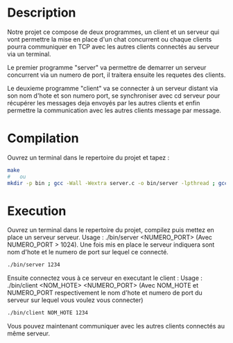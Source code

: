 # Description

Notre projet ce compose de deux programmes, un client et un serveur qui vont
permettre la mise en place d'un chat concurrent ou chaque clients pourra 
communiquer en TCP avec les autres clients connectés au serveur via un terminal.

Le premier programme "server" va permettre de demarrer un serveur concurrent via
un numero de port, il traitera ensuite les requetes des clients.

Le deuxieme programme "client" va se connecter à un serveur distant via son nom 
d'hote et son numero port, se synchroniser avec cd serveur pour récupérer les
messages deja envoyés par les autres clients et enfin permettre la communication avec
les autres clients message par message.

# Compilation

Ouvrez un terminal dans le repertoire du projet et tapez :

```bash
make
#   ou
mkdir -p bin ; gcc -Wall -Wextra server.c -o bin/server -lpthread ; gcc -Wall -Wextra client.c -o bin/client -lpthread 
```

# Execution

Ouvrez un terminal dans le repertoire du projet, compilez puis mettez en place un serveur
serveur. Usage : ./bin/server <NUMERO_PORT> (Avec NUMERO_PORT > 1024).
Une fois mis en place le serveur indiquera sont nom d'hote et le numero de port sur lequel ce connecté.

```bash
./bin/server 1234
```

Ensuite connectez vous à ce serveur en executant le client : Usage : ./bin/client <NOM_HOTE> <NUMERO_PORT>
(Avec NOM_HOTE et NUMERO_PORT respectivement le nom d'hote et numero de port du serveur sur lequel vous voulez vous connecter)

```bash
./bin/client NOM_HOTE 1234 
```
Vous pouvez maintenant communiquer avec les autres clients connectés au même serveur.